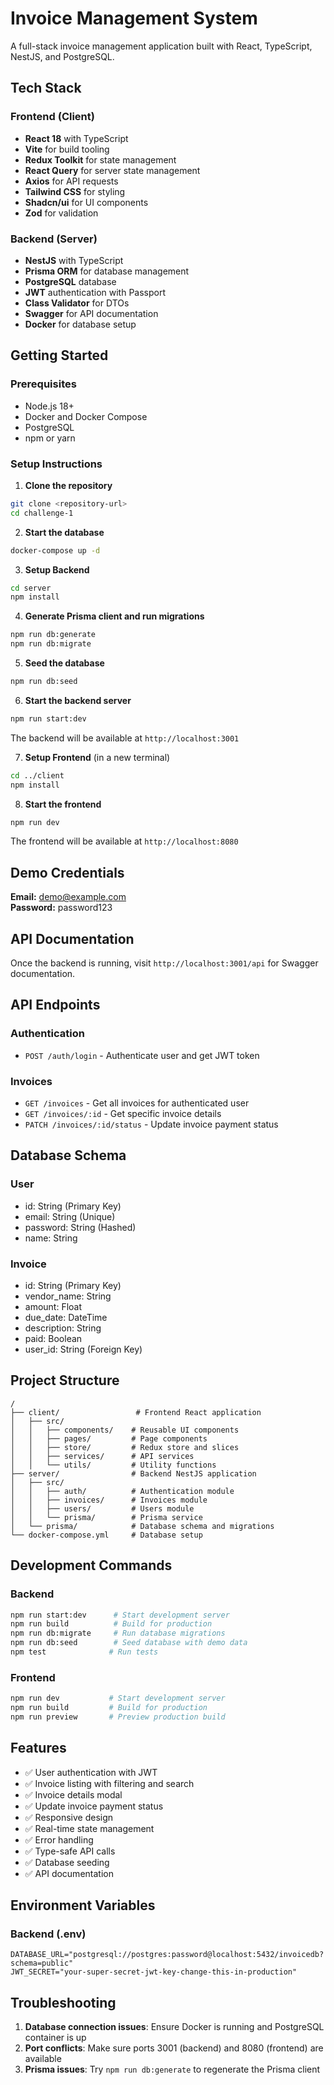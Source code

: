 
# Invoice Management System

A full-stack invoice management application built with React, TypeScript, NestJS, and PostgreSQL.

## Tech Stack

### Frontend (Client)
- **React 18** with TypeScript
- **Vite** for build tooling
- **Redux Toolkit** for state management
- **React Query** for server state management
- **Axios** for API requests
- **Tailwind CSS** for styling
- **Shadcn/ui** for UI components
- **Zod** for validation

### Backend (Server)
- **NestJS** with TypeScript
- **Prisma ORM** for database management
- **PostgreSQL** database
- **JWT** authentication with Passport
- **Class Validator** for DTOs
- **Swagger** for API documentation
- **Docker** for database setup

## Getting Started

### Prerequisites
- Node.js 18+ 
- Docker and Docker Compose
- PostgreSQL
- npm or yarn

### Setup Instructions

1. **Clone the repository**
```bash
git clone <repository-url>
cd challenge-1
```

2. **Start the database**
```bash
docker-compose up -d
```

3. **Setup Backend**
```bash
cd server
npm install
```

4. **Generate Prisma client and run migrations**
```bash
npm run db:generate
npm run db:migrate
```

5. **Seed the database**
```bash
npm run db:seed
```

6. **Start the backend server**
```bash
npm run start:dev
```
The backend will be available at `http://localhost:3001`

7. **Setup Frontend** (in a new terminal)
```bash
cd ../client  
npm install
```

8. **Start the frontend**
```bash
npm run dev
```
The frontend will be available at `http://localhost:8080`

## Demo Credentials

**Email:** demo@example.com  
**Password:** password123

## API Documentation

Once the backend is running, visit `http://localhost:3001/api` for Swagger documentation.

## API Endpoints

### Authentication
- `POST /auth/login` - Authenticate user and get JWT token

### Invoices
- `GET /invoices` - Get all invoices for authenticated user
- `GET /invoices/:id` - Get specific invoice details
- `PATCH /invoices/:id/status` - Update invoice payment status

## Database Schema

### User
- id: String (Primary Key)
- email: String (Unique)
- password: String (Hashed)
- name: String

### Invoice
- id: String (Primary Key)
- vendor_name: String
- amount: Float
- due_date: DateTime
- description: String
- paid: Boolean
- user_id: String (Foreign Key)

## Project Structure

```
/
├── client/                 # Frontend React application
│   ├── src/
│   │   ├── components/    # Reusable UI components
│   │   ├── pages/         # Page components
│   │   ├── store/         # Redux store and slices
│   │   ├── services/      # API services
│   │   └── utils/         # Utility functions
├── server/                # Backend NestJS application
│   ├── src/
│   │   ├── auth/          # Authentication module
│   │   ├── invoices/      # Invoices module
│   │   ├── users/         # Users module
│   │   └── prisma/        # Prisma service
│   └── prisma/            # Database schema and migrations
└── docker-compose.yml     # Database setup
```

## Development Commands

### Backend
```bash
npm run start:dev      # Start development server
npm run build          # Build for production
npm run db:migrate     # Run database migrations
npm run db:seed        # Seed database with demo data
npm test              # Run tests
```

### Frontend
```bash
npm run dev           # Start development server
npm run build         # Build for production
npm run preview       # Preview production build
```

## Features

- ✅ User authentication with JWT
- ✅ Invoice listing with filtering and search
- ✅ Invoice details modal
- ✅ Update invoice payment status
- ✅ Responsive design
- ✅ Real-time state management
- ✅ Error handling
- ✅ Type-safe API calls
- ✅ Database seeding
- ✅ API documentation

## Environment Variables

### Backend (.env)
```
DATABASE_URL="postgresql://postgres:password@localhost:5432/invoicedb?schema=public"
JWT_SECRET="your-super-secret-jwt-key-change-this-in-production"
```

## Troubleshooting

1. **Database connection issues**: Ensure Docker is running and PostgreSQL container is up
2. **Port conflicts**: Make sure ports 3001 (backend) and 8080 (frontend) are available
3. **Prisma issues**: Try `npm run db:generate` to regenerate the Prisma client

